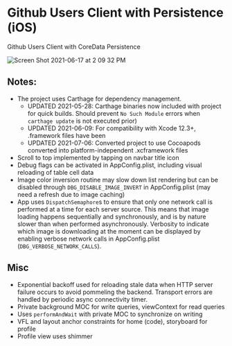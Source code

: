 # Github Users Client with Persistence (iOS)
Github Users Client with CoreData Persistence

![Screen Shot 2021-06-17 at 2 09 32 PM](https://user-images.githubusercontent.com/9276000/122341404-03b1b300-cf76-11eb-9cbd-5c4a7a599e2f.png)

## Notes:

- The project uses Carthage for dependency management. 
   - UPDATED 2021-05-28: Carthage binaries now included with project for quick builds. 
   Should prevent `No Such Module` errors when `carthage update` 
   is not executed prior)
   - UPDATED 2021-06-09: For compatibility with Xcode 12.3+, .framework files have been
   - UPDATED 2021-07-06: Converted project to use Cocoapods
   converted into platform-independent .xcframework files
- Scroll to top implemented by tapping on navbar title icon
- Debug flags can be activated in AppConfig.plist, including visual reloading of table cell data
- Image color inversion routine may slow down list rendering but can be disabled
through `DBG_DISABLE_IMAGE_INVERT` in AppConfig.plist (may need a refresh due to image caching)
- App uses `DispatchSemaphore`s to ensure that only one network call  is performed at a time for 
each server source. This means that image loading happens sequentially and synchronously, and is 
by nature slower than when performed asynchronously. Verbosity to indicate which
image is downloading at the moment can be displayed by enabling verbose network calls in AppConfig.plist 
(`DBG_VERBOSE_NETWORK_CALLS`).

## Misc
- Exponential backoff used for reloading stale data when HTTP server failure occurs to avoid pommeling the backend. Transport errors are handled by periodic async connectivity timer.
- Private background MOC for write queries, viewContext for read queries
- Uses `performAndWait` with private MOC to synchronize on writing
- VFL and layout anchor constraints for home (code), storyboard for profile
- Profile view uses shimmer
